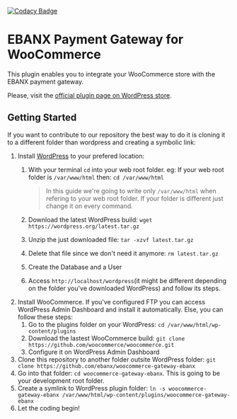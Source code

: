 [![Codacy Badge](https://api.codacy.com/project/badge/Grade/09ef5eb63a394dc3b76cb4319129fbf3)](https://www.codacy.com/app/EBANX/woocommerce-gateway-ebanx?utm_source=github.com&amp;utm_medium=referral&amp;utm_content=ebanx/woocommerce-gateway-ebanx&amp;utm_campaign=Badge_Grade)

# EBANX Payment Gateway for WooCommerce

This plugin enables you to integrate your WooCommerce store with the EBANX payment gateway.

Please, visit the [official plugin page on WordPress store](https://wordpress.org/plugins/ebanx-payment-gateway-for-woocommerce/).

## Getting Started

If you want to contribute to our repository the best way to do it is cloning it to a different folder than wordpress and creating a symbolic link:

1. Install [WordPress](https://codex.wordpress.org/Installing_WordPress) to your prefered location:
	1. With your terminal `cd` into your web root folder.
		eg: If your web root folder is `/var/www/html`
		then: `cd /var/www/html`
		> In this guide we're going to write only `/var/www/html` when refering to your web root folder. If your folder is different just change it on every command.
		
	2. Download the latest WordPress build: `wget https://wordpress.org/latest.tar.gz`
	3. Unzip the just downloaded file: `tar -xzvf latest.tar.gz`
	4. Delete that file since we don't need it anymore: `rm latest.tar.gz`
	5. Create the Database and a User
	6. Access `http://localhost/wordpress`(it might be different depending on the folder you've downloaded WordPress) and follow its steps.
2. Install WooCommerce. If you've configured FTP you can access WordPress Admin Dashboard and install it automatically. Else, you can follow these steps:
	1. Go to the plugins folder on your WordPress: `cd /var/www/html/wp-content/plugins`
	2. Download the lastest WooCommerce build: `git clone https://github.com/woocommerce/woocommerce.git`
	3. Configure it on WordPress Admin Dashboard
3. Clone this repository to another folder outsite WordPress folder: `git clone https://github.com/ebanx/woocommerce-gateway-ebanx`
4. Go into that folder: `cd woocommerce-gateway-ebanx`. This is going to be your development root folder.
5. Create a symlink to WordPress plugin folder: `ln -s woocommerce-gateway-ebanx /var/www/html/wp-content/plugins/woocommerce-gateway-ebanx`
6. Let the coding begin!